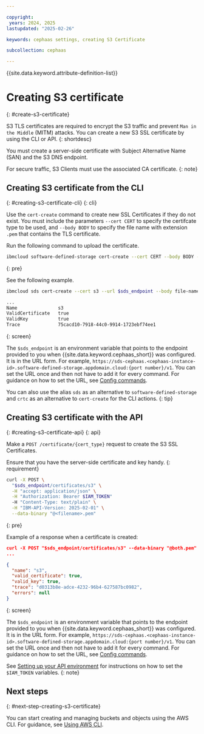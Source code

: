```yaml
---

copyright:
 years: 2024, 2025
lastupdated: "2025-02-26"

keywords: cephaas settings, creating S3 Certificate

subcollection: cephaas

---
```


{{site.data.keyword.attribute-definition-list}}

# Creating S3 certificate
{: #create-s3-certificate}

S3 TLS certificates are required to encrypt the S3 traffic and prevent `Man in the Middle` (MITM) attacks. You can create a new S3 SSL certificate by using the CLI or API.
{: shortdesc}

You must create a server-side certificate with Subject Alternative Name (SAN) and the S3 DNS endpoint.

For secure traffic, S3 Clients must use the associated CA certificate.
{: note}




## Creating S3 certificate from the CLI
{: #creating-s3-certificate-cli}
{: cli}

Use the `cert-create` command to create new SSL Certificates if they do not exist. You must include the parameters `--cert CERT` to specify the certifcate type to be used, and `--body BODY` to specify the file name with extension `.pem` that contains the TLS certificate.

Run the following command to upload the certificate.

```sh
ibmcloud software-defined-storage cert-create --cert CERT --body BODY --url string
```
{: pre}

See the following example.

```sh
ibmcloud sds cert-create --cert s3 --url $sds_endpoint --body file-name.pem

...
Name               s3
ValidCertificate   true
ValidKey           true
Trace              75cacd10-7918-44c0-9914-1723ebf74ee1
```
{: screen}

The `$sds_endpoint` is an environment variable that points to the endpoint provided to you when {{site.data.keyword.cephaas_short}} was configured. It is in the URL form. For example, `https://sds-cephaas.<cephaas-instance-id>.software-defined-storage.appdomain.cloud:{port number}/v1`. You can set the URL once and then not have to add it for every command. For guidance on how to set the URL, see [Config commands](/docs/cephaas?topic=cephaas-ic-sds-cli-reference&interface=cli#ic-config-commands).

You can also use the alias `sds` as an alternative to `software-defined-storage` and `crtc` as an alternative to `cert-create` for the CLI actions.
{: tip}

## Creating S3 certificate with the API
{: #creating-s3-certificate-api}
{: api}

Make a `POST /certificate/{cert_type}` request to create the S3 SSL Certificates.

Ensure that you have the server-side certificate and key handy.
{: requirement}

```sh
curl -X POST \
  "$sds_endpoint/certificates/s3" \
  -H "accept: application/json" \
  -H "Authorization: Bearer $IAM_TOKEN"
  -H "Content-Type: text/plain" \
  -H "IBM-API-Version: 2025-02-01" \
  --data-binary "@<filename>.pem"
```
{: pre}


Example of a response when a certificate is created:

```json
curl -X POST "$sds_endpoint/certificates/s3" --data-binary "@both.pem" -H 'accept: application/json'  -H "Authorization: Bearer $TOKEN" -H 'IBM-API-Version: 2025-01-15'
...

{
  "name": "s3",
  "valid_certificate": true,
  "valid_key": true,
  "trace": "d0313b8e-adce-4232-96b4-627587bc0982",
  "errors": null
}
```
{: screen}

The `$sds_endpoint` is an environment variable that points to the endpoint provided to you when {{site.data.keyword.cephaas_short}} was configured. It is in the URL form. For example, `https://sds-cephaas.<cephaas-instance-id>.software-defined-storage.appdomain.cloud:{port number}/v1`. You can set the URL once and then not have to add it for every command. For guidance on how to set the URL, see [Config commands](/docs/cephaas?topic=cephaas-ic-sds-cli-reference&interface=cli#ic-config-commands).

See [Setting up your API environment](/docs/cephaas?topic=cephaas-set-up-environment&interface=api) for instructions on how to set the `$IAM_TOKEN` variables.
{: note}


## Next steps
{: #next-step-creating-s3-certificate}

You can start creating and managing buckets and objects using the AWS CLI. For guidance, see [Using AWS CLI](/docs/cephaas?topic=cephaas-aws-cli).
